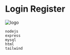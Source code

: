 # Login Register

![logo](https://cdn.discordapp.com/attachments/1196933793915871242/1197542934531280976/image.png?ex=65bba5c4&is=65a930c4&hm=6959ea0b9233b3f00cc11793f20401c89b177c6323e2a7f59ed775bada172fe0&)

```
nodejs
express
mysql
html
tailwind
```
